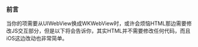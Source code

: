 
### 前言
当你的项需要从UIWebView换成WKWebView时，或许会烦恼HTML那边需要修改JS交互部分，但是以下将会告诉你，其实HTML并不需要修改任何代码，而且iOS这边改动也非常简单。
